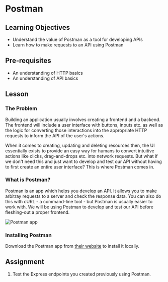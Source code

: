 # Postman

## Learning Objectives

- Understand the value of Postman as a tool for developing APIs
- Learn how to make requests to an API using Postman

## Pre-requisites

- An understanding of HTTP basics
- An understanding of API basics

## Lesson

### The Problem

Building an application usually involves creating a frontend and a backend. The frontend will include a user interface with buttons, inputs etc. as well as the logic for converting those interactions into the appropriate HTTP requests to inform the API of the user's actions.

When it comes to creating, updating and deleting resources then, the UI essentially exists to provide an easy way for humans to convert intuitive actions like clicks, drag-and-drops etc. into network requests. But what if we don't need this and just want to develop and test our API without having to first create an entire user interface? This is where Postman comes in.

### What is Postman?

Postman is an app which helps you develop an API. It allows you to make arbitray requests to a server and check the response data. You can also do this with cURL - a command-line tool - but Postman is usually easier to work with. We will be using Postman to develop and test our API before fleshing-out a proper frontend.

![Postman app](https://user-images.githubusercontent.com/44523714/118104984-bb7dfe80-b3d3-11eb-9f29-8e51006ea770.png)

### Installing Postman

Download the Postman app from [their website](https://www.postman.com/downloads/) to install it locally.

## Assignment

1. Test the Express endpoints you created previously using Postman.

